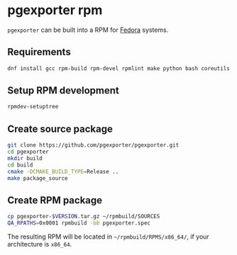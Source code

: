 # pgexporter rpm

`pgexporter` can be built into a RPM for [Fedora](https://getfedora.org/) systems.

## Requirements

```sh
dnf install gcc rpm-build rpm-devel rpmlint make python bash coreutils diffutils patch rpmdevtools chrpath
```

## Setup RPM development

```sh
rpmdev-setuptree
```

## Create source package

```sh
git clone https://github.com/pgexporter/pgexporter.git
cd pgexporter
mkdir build
cd build
cmake -DCMAKE_BUILD_TYPE=Release ..
make package_source
```

## Create RPM package

```sh
cp pgexporter-$VERSION.tar.gz ~/rpmbuild/SOURCES
QA_RPATHS=0x0001 rpmbuild -bb pgexporter.spec
```

The resulting RPM will be located in `~/rpmbuild/RPMS/x86_64/`, if your architecture is `x86_64`.
